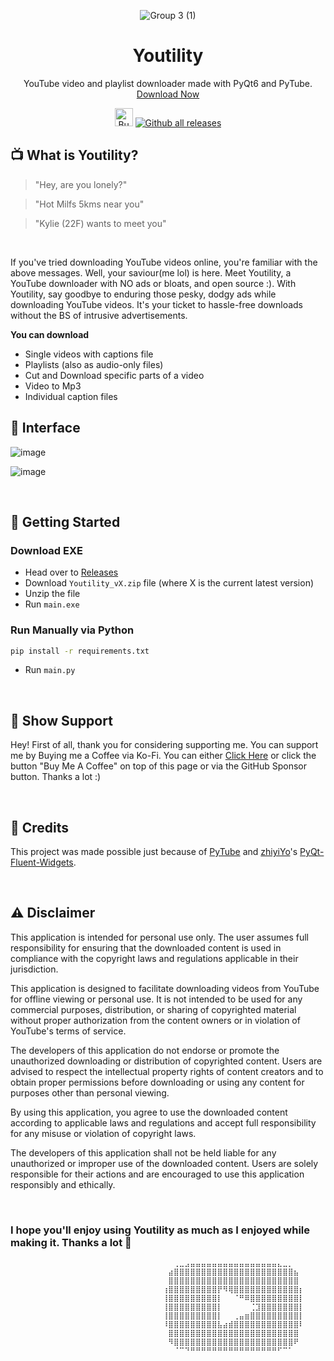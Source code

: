 <div align="center">

![Group 3 (1)](https://github.com/rohankishore/Youtility/assets/109947257/8ec73f10-0bed-4dbc-8201-269db2adaddc)

# Youtility
YouTube video and playlist downloader made with PyQt6 and PyTube. [Download Now](https://github.com/rohankishore/Youtility/releases)

</div>

<div align="center">
    
  <a href='https://ko-fi.com/V7V7QZ7GS' target='_blank'><img height='36' style='border:0px;height:29px;' src='https://storage.ko-fi.com/cdn/kofi5.png?v=3' border='0' alt='Buy Me a Coffee at ko-fi.com' /></a>
[![Github all releases](https://img.shields.io/github/downloads/rohankishore/Youtility/total.svg)](https://GitHub.com/rohankishore/Youtility/releases/)
</div>
        
## 📺 What is Youtility? 
> "Hey, are you lonely?"      
              
     
> "Hot Milfs 5kms near you"         
   
> "Kylie (22F) wants to meet you"    
  
<br>    

If you've tried downloading YouTube videos online, you're familiar with the above messages. Well, your saviour(me lol) is here. Meet Youtility, a YouTube downloader with NO ads or bloats, and open source :). With Youtility, say goodbye to enduring those pesky, dodgy ads while downloading YouTube videos. It's your ticket to hassle-free downloads without the BS of intrusive advertisements. 

**You can download**
- Single videos with captions file  
- Playlists (also as audio-only files)
- Cut and Download specific parts of a video
- Video to Mp3
- Individual caption files
  

## 🧩 Interface  

![image](https://github.com/rohankishore/Youtility/assets/109947257/04b5fb62-add8-4456-90d4-358f530b17cd)

![image](https://github.com/rohankishore/Youtility/assets/109947257/5e11c76b-ad78-4bac-a5c5-b120b6dbc963)   

<br>

## 👒 Getting Started
  
### Download EXE
- Head over to [Releases](https://github.com/rohankishore/Youtility/releases)
- Download `Youtility_vX.zip` file (where X is the current latest version)
- Unzip the file
- Run `main.exe`

### Run Manually via Python 

```bash
pip install -r requirements.txt   
```

- Run `main.py`
  
<br>


## 🤝 Show Support  

Hey! First of all, thank you for considering supporting me. You can support me by Buying me a Coffee via Ko-Fi. You can either [Click Here](https://ko-fi.com/rohankishore) or click the button "Buy Me A Coffee" on top of this page or via the GitHub Sponsor button. Thanks a lot :)

<br>

## 💖 Credits

This project was made possible just because of [PyTube](https://github.com/pytube/pytube) and [zhiyiYo](https://github.com/zhiyiYo)'s [PyQt-Fluent-Widgets](https://github.com/zhiyiYo/PyQt-Fluent-Widgets).

<br>

## ⚠️ Disclaimer

This application is intended for personal use only. The user assumes full responsibility for ensuring that the downloaded content is used in compliance with the copyright laws and regulations applicable in their jurisdiction.

This application is designed to facilitate downloading videos from YouTube for offline viewing or personal use. It is not intended to be used for any commercial purposes, distribution, or sharing of copyrighted material without proper authorization from the content owners or in violation of YouTube's terms of service.

The developers of this application do not endorse or promote the unauthorized downloading or distribution of copyrighted content. Users are advised to respect the intellectual property rights of content creators and to obtain proper permissions before downloading or using any content for purposes other than personal viewing.

By using this application, you agree to use the downloaded content according to applicable laws and regulations and accept full responsibility for any misuse or violation of copyright laws.

The developers of this application shall not be held liable for any unauthorized or improper use of the downloaded content. Users are solely responsible for their actions and are encouraged to use this application responsibly and ethically.

<br>

### I hope you'll enjoy using Youtility as much as I enjoyed while making it. Thanks a lot 💖


```
                                  ⠀⠀⢀⣀⣠⣤⣤⣤⣤⣤⣤⣤⣤⣤⣤⣤⣤⣤⣤⣤⣤⣄⣀⡀⠀⠀
                                  ⠀⣴⣿⣿⣿⣿⣿⣿⣿⣿⣿⣿⣿⣿⣿⣿⣿⣿⣿⣿⣿⣿⣿⣿⣦⠀
                                  ⠀⣿⣿⣿⣿⣿⣿⣿⣿⣿⣿⣿⣿⣿⣿⣿⣿⣿⣿⣿⣿⣿⣿⣿⣿⠀
                                  ⢰⣿⣿⣿⣿⣿⣿⣿⣿⣿⡟⠻⢿⣿⣿⣿⣿⣿⣿⣿⣿⣿⣿⣿⣿⡆
                                  ⢸⣿⣿⣿⣿⣿⣿⣿⣿⣿⡇⠀⠀⠈⠛⠿⣿⣿⣿⣿⣿⣿⣿⣿⣿⡇
                                  ⢸⣿⣿⣿⣿⣿⣿⣿⣿⣿⡇⠀⠀⠀⠀⠀⢈⣹⣿⣿⣿⣿⣿⣿⣿⡇
                                  ⢸⣿⣿⣿⣿⣿⣿⣿⣿⣿⡇⠀⠀⢀⣤⣶⣿⣿⣿⣿⣿⣿⣿⣿⣿⡇
                                  ⠸⣿⣿⣿⣿⣿⣿⣿⣿⣿⣧⣴⣾⣿⣿⣿⣿⣿⣿⣿⣿⣿⣿⣿⣿⠇
                                  ⠀⣿⣿⣿⣿⣿⣿⣿⣿⣿⣿⣿⣿⣿⣿⣿⣿⣿⣿⣿⣿⣿⣿⣿⣿⠀
                                  ⠀⠻⣿⣿⣿⣿⣿⣿⣿⣿⣿⣿⣿⣿⣿⣿⣿⣿⣿⣿⣿⣿⣿⣿⠟⠀
                                  ⠀⠀⠈⠉⠙⠛⠛⠛⠛⠛⠛⠛⠛⠛⠛⠛⠛⠛⠛⠛⠛⠋⠉⠁⠀⠀
```
